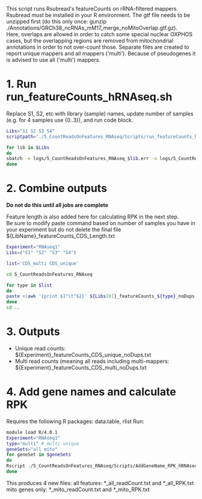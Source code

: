 This script runs Rsubread's featureCounts on rRNA-filtered mappers. Rsubread must be installed in your R environment. The gtf file needs to be unzipped first (do this only once: gunzip ./Annotations/GRCh38\_ncRNAs\_mM17\_merge_noMitoOverlap.gtf.gz).  
Here, overlaps are allowed in order to catch some special nuclear OXPHOS cases, but the overlapping regions are removed from mitochondrial annotations in order to not over-count those.
Separate files are created to report unique mappers and all mappers ('multi'). Because of pseudogenes it is advised to use all ('multi') mappers. 

# 1. Run run_featureCounts_hRNAseq.sh
Replace S1, S2, etc with library (sample) names, update number of samples (e.g. for 4 samples use {0..3}), and run code block.
```bash
Libs="S1 S2 S3 S4"
scriptpath="./5_CountReadsOnFeatures_RNAseq/Scripts/run_featureCounts_hRNAseq.sh"

for lib in $Libs
do
sbatch -e logs/5_CountReadsOnFeatures_RNAseq_$lib.err -o logs/5_CountReadsOnFeatures_RNAseq_$lib.log $scriptpath $lib $offset
done
```

# 2. Combine outputs
**Do not do this until all jobs are complete**  

Feature length is also added here for calculating RPK in the next step.  
Be sure to modify paste command based on number of samples you have in your experiment but do not delete the final file ${LibName}\_featureCounts\_CDS\_Length.txt

```bash
Experiment="RNAseq1"
Libs=("S1" "S2" "S3" "S4")

list='CDS_multi CDS_unique'

cd 5_CountReadsOnFeatures_RNAseq

for type in $list
do
paste <(awk '{print $1"\t"$2}' ${Libs[0]}_featureCounts_${type}_noDups.txt) <(awk '{print $2}' ${Libs[1]}_featureCounts_${type}_noDups.txt) <(awk '{print $2}' ${Libs[2]}_featureCounts_${type}_noDups.txt) <(awk '{print $2}' ${Libs[3]}_featureCounts_${type}_noDups.txt) <(awk '{print $2}' ${Libs[0]}_featureCounts_CDS_Length.txt) > ../${Experiment}_featureCounts_${type}_noDups.txt
done
cd ..
```
  
# 3. Outputs
  - Unique read counts: ${Experiment}\_featureCounts\_CDS\_unique\_noDups.txt
  - Multi read counts (meaning all reads including multi-mappers: ${Experiment}\_featureCounts\_CDS\_multi\_noDups.txt

# 4. Add gene names and calculate RPK
Requires the following R packages: data.table, rlist
Run: 
```bash
module load R/4.0.1
Experiment="RNAseq1"
type="multi" # multi unique
geneSets="all mito"
for geneSet in $geneSets
do
Rscript ./5_CountReadsOnFeatures_RNAseq/Scripts/AddGeneName_RPK_hRNAseq.R $Experiment $type $geneSet
done
```
This produces 4 new files: all features: \*\_all\_readCount.txt and \*\_all\_RPK.txt mito genes only: \*\_mito\_readCount.txt and \*\_mito\_RPK.txt
